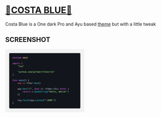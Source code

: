 # [🌊COSTA BLUE🌊](https://marketplace.visualstudio.com/items?itemName=MaximoTorteroloAmbrosini.costa-blue)

Costa Blue is a One dark Pro and Ayu based [theme](https://marketplace.visualstudio.com/search?target=VSCode&category=Themes&sortBy=Installs) but with a little tweak

## SCREENSHOT

<img align="center" src="img/Golang.png" width="50%">
